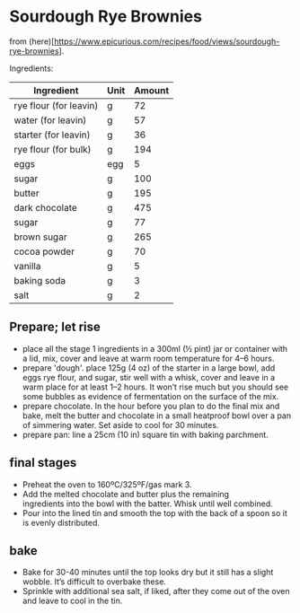 # Sourdough Rye Brownies

from (here)[https://www.epicurious.com/recipes/food/views/sourdough-rye-brownies].

Ingredients:

| Ingredient             | Unit | Amount |
|------------------------|------|--------|
| rye flour (for leavin) | g    | 72     |
| water (for leavin)     | g    | 57     |
| starter (for leavin)   | g    | 36     |
| rye flour (for bulk)   | g    | 194    |
| eggs                   | egg  | 5      |
| sugar                  | g    | 100    |
| butter                 | g    | 195    |
| dark chocolate         | g    | 475    |
| sugar                  | g    | 77     |
| brown sugar            | g    | 265    |
| cocoa powder           | g    | 70     |
| vanilla                | g    | 5      |
| baking soda            | g    | 3      |
| salt                   | g    | 2      |


## Prepare; let rise

- place all the stage 1 ingredients in a 300ml (½ pint) jar or container with a
lid, mix, cover and leave at warm room temperature for 4–6 hours.
- prepare 'dough'. place 125g (4 oz) of the starter in a large bowl, add eggs
rye flour, and sugar,   stir well with a whisk, cover and leave in a warm place
for at least  1–2 hours.  It won’t rise much but you should see some bubbles as evidence of
fermentation on the surface of the mix.
- prepare chocolate.  In the hour before you plan to do the
final mix and bake, melt the butter and chocolate in a small heatproof bowl
over a pan of simmering water. Set aside to cool for 30 minutes.
- prepare pan:  line a 25cm (10 in) square tin with baking parchment.


## final stages
- Preheat the oven to 160ºC/325ºF/gas mark 3. 
- Add the melted chocolate and butter plus the remaining  
ingredients into the bowl with the batter. Whisk until well combined.
- Pour into the lined tin and smooth the top with the back of a spoon so it is evenly
distributed. 

## bake
- Bake for 30-40 minutes until the top looks dry but it still has a
slight wobble. It’s difficult to overbake these.
- Sprinkle with additional sea salt, if liked, after they come out of the oven and leave to cool in the tin.
